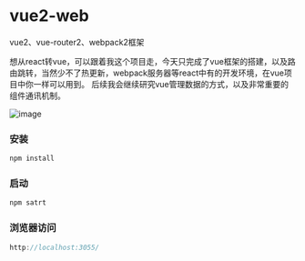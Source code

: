 # vue2-web
vue2、vue-router2、webpack2框架

想从react转vue，可以跟着我这个项目走，今天只完成了vue框架的搭建，以及路由跳转，当然少不了热更新，webpack服务器等react中有的开发环境，在vue项目中你一样可以用到。
后续我会继续研究vue管理数据的方式，以及非常重要的组件通讯机制。


![image](https://github.com/hyy1115/vue2-web/blob/master/public/demo.gif)


### 安装

```javascript
npm install
```

### 启动

```javascript
npm satrt
```

### 浏览器访问

```javascript
http://localhost:3055/
```